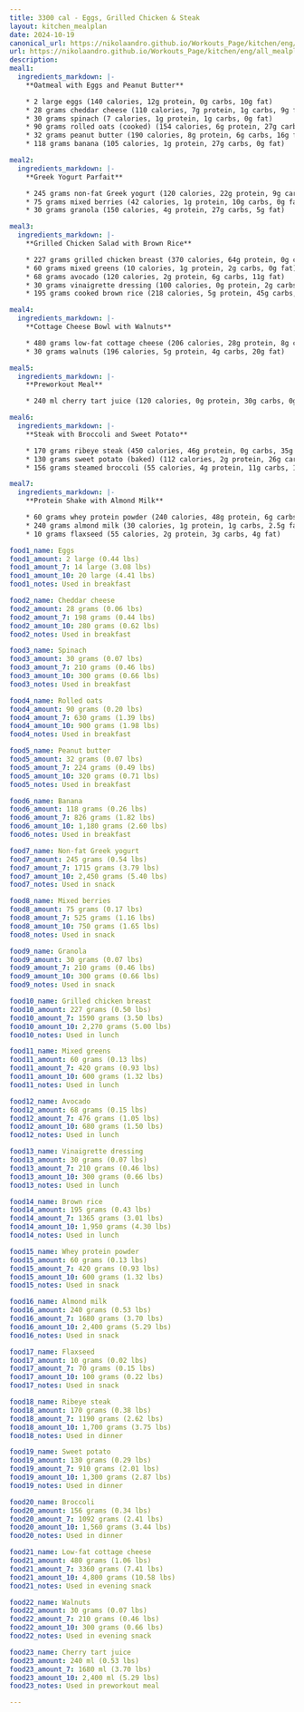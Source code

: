 ```yaml
---
title: 3300 cal - Eggs, Grilled Chicken & Steak 
layout: kitchen_mealplan
date: 2024-10-19
canonical_url: https://nikolaandro.github.io/Workouts_Page/kitchen/eng/all_mealplans/3300/
url: https://nikolaandro.github.io/Workouts_Page/kitchen/eng/all_mealplans/3300/
description: 
meal1:
  ingredients_markdown: |-
    **Oatmeal with Eggs and Peanut Butter**

    * 2 large eggs (140 calories, 12g protein, 0g carbs, 10g fat)
    * 28 grams cheddar cheese (110 calories, 7g protein, 1g carbs, 9g fat)
    * 30 grams spinach (7 calories, 1g protein, 1g carbs, 0g fat)
    * 90 grams rolled oats (cooked) (154 calories, 6g protein, 27g carbs, 3g fat)
    * 32 grams peanut butter (190 calories, 8g protein, 6g carbs, 16g fat)
    * 118 grams banana (105 calories, 1g protein, 27g carbs, 0g fat)

meal2: 
  ingredients_markdown: |-
    **Greek Yogurt Parfait**

    * 245 grams non-fat Greek yogurt (120 calories, 22g protein, 9g carbs, 0g fat)
    * 75 grams mixed berries (42 calories, 1g protein, 10g carbs, 0g fat)
    * 30 grams granola (150 calories, 4g protein, 27g carbs, 5g fat)

meal3:
  ingredients_markdown: |-
    **Grilled Chicken Salad with Brown Rice**

    * 227 grams grilled chicken breast (370 calories, 64g protein, 0g carbs, 8g fat)
    * 60 grams mixed greens (10 calories, 1g protein, 2g carbs, 0g fat)
    * 68 grams avocado (120 calories, 2g protein, 6g carbs, 11g fat)
    * 30 grams vinaigrette dressing (100 calories, 0g protein, 2g carbs, 10g fat)
    * 195 grams cooked brown rice (218 calories, 5g protein, 45g carbs, 1g fat)

meal4: 
  ingredients_markdown: |-
    **Cottage Cheese Bowl with Walnuts**

    * 480 grams low-fat cottage cheese (206 calories, 28g protein, 8g carbs, 5g fat)
    * 30 grams walnuts (196 calories, 5g protein, 4g carbs, 20g fat)

meal5: 
  ingredients_markdown: |-
    **Preworkout Meal**

    * 240 ml cherry tart juice (120 calories, 0g protein, 30g carbs, 0g fat)

meal6: 
  ingredients_markdown: |-
    **Steak with Broccoli and Sweet Potato**

    * 170 grams ribeye steak (450 calories, 46g protein, 0g carbs, 35g fat)
    * 130 grams sweet potato (baked) (112 calories, 2g protein, 26g carbs, 0g fat)
    * 156 grams steamed broccoli (55 calories, 4g protein, 11g carbs, 1g fat)

meal7: 
  ingredients_markdown: |-
    **Protein Shake with Almond Milk**

    * 60 grams whey protein powder (240 calories, 48g protein, 6g carbs, 2g fat)
    * 240 grams almond milk (30 calories, 1g protein, 1g carbs, 2.5g fat)
    * 10 grams flaxseed (55 calories, 2g protein, 3g carbs, 4g fat)

food1_name: Eggs  
food1_amount: 2 large (0.44 lbs)  
food1_amount_7: 14 large (3.08 lbs)  
food1_amount_10: 20 large (4.41 lbs)  
food1_notes: Used in breakfast  

food2_name: Cheddar cheese  
food2_amount: 28 grams (0.06 lbs)  
food2_amount_7: 198 grams (0.44 lbs)  
food2_amount_10: 280 grams (0.62 lbs)  
food2_notes: Used in breakfast  

food3_name: Spinach  
food3_amount: 30 grams (0.07 lbs)  
food3_amount_7: 210 grams (0.46 lbs)  
food3_amount_10: 300 grams (0.66 lbs)  
food3_notes: Used in breakfast  

food4_name: Rolled oats  
food4_amount: 90 grams (0.20 lbs)  
food4_amount_7: 630 grams (1.39 lbs)  
food4_amount_10: 900 grams (1.98 lbs)  
food4_notes: Used in breakfast  

food5_name: Peanut butter  
food5_amount: 32 grams (0.07 lbs)  
food5_amount_7: 224 grams (0.49 lbs)  
food5_amount_10: 320 grams (0.71 lbs)  
food5_notes: Used in breakfast  

food6_name: Banana  
food6_amount: 118 grams (0.26 lbs)  
food6_amount_7: 826 grams (1.82 lbs)  
food6_amount_10: 1,180 grams (2.60 lbs)  
food6_notes: Used in breakfast  

food7_name: Non-fat Greek yogurt  
food7_amount: 245 grams (0.54 lbs)  
food7_amount_7: 1715 grams (3.79 lbs)  
food7_amount_10: 2,450 grams (5.40 lbs)  
food7_notes: Used in snack  

food8_name: Mixed berries  
food8_amount: 75 grams (0.17 lbs)  
food8_amount_7: 525 grams (1.16 lbs)  
food8_amount_10: 750 grams (1.65 lbs)  
food8_notes: Used in snack  

food9_name: Granola  
food9_amount: 30 grams (0.07 lbs)  
food9_amount_7: 210 grams (0.46 lbs)  
food9_amount_10: 300 grams (0.66 lbs)  
food9_notes: Used in snack  

food10_name: Grilled chicken breast  
food10_amount: 227 grams (0.50 lbs)  
food10_amount_7: 1590 grams (3.50 lbs)  
food10_amount_10: 2,270 grams (5.00 lbs)  
food10_notes: Used in lunch  

food11_name: Mixed greens  
food11_amount: 60 grams (0.13 lbs)  
food11_amount_7: 420 grams (0.93 lbs)  
food11_amount_10: 600 grams (1.32 lbs)  
food11_notes: Used in lunch  

food12_name: Avocado  
food12_amount: 68 grams (0.15 lbs)  
food12_amount_7: 476 grams (1.05 lbs)  
food12_amount_10: 680 grams (1.50 lbs)  
food12_notes: Used in lunch  

food13_name: Vinaigrette dressing  
food13_amount: 30 grams (0.07 lbs)  
food13_amount_7: 210 grams (0.46 lbs)  
food13_amount_10: 300 grams (0.66 lbs)  
food13_notes: Used in lunch  

food14_name: Brown rice  
food14_amount: 195 grams (0.43 lbs)  
food14_amount_7: 1365 grams (3.01 lbs)  
food14_amount_10: 1,950 grams (4.30 lbs)  
food14_notes: Used in lunch  

food15_name: Whey protein powder  
food15_amount: 60 grams (0.13 lbs)  
food15_amount_7: 420 grams (0.93 lbs)  
food15_amount_10: 600 grams (1.32 lbs)  
food15_notes: Used in snack  

food16_name: Almond milk  
food16_amount: 240 grams (0.53 lbs)  
food16_amount_7: 1680 grams (3.70 lbs)  
food16_amount_10: 2,400 grams (5.29 lbs)  
food16_notes: Used in snack  

food17_name: Flaxseed  
food17_amount: 10 grams (0.02 lbs)  
food17_amount_7: 70 grams (0.15 lbs)  
food17_amount_10: 100 grams (0.22 lbs)  
food17_notes: Used in snack  

food18_name: Ribeye steak  
food18_amount: 170 grams (0.38 lbs)  
food18_amount_7: 1190 grams (2.62 lbs)  
food18_amount_10: 1,700 grams (3.75 lbs)  
food18_notes: Used in dinner  

food19_name: Sweet potato  
food19_amount: 130 grams (0.29 lbs)  
food19_amount_7: 910 grams (2.01 lbs)  
food19_amount_10: 1,300 grams (2.87 lbs)  
food19_notes: Used in dinner  

food20_name: Broccoli  
food20_amount: 156 grams (0.34 lbs)  
food20_amount_7: 1092 grams (2.41 lbs)  
food20_amount_10: 1,560 grams (3.44 lbs)  
food20_notes: Used in dinner  

food21_name: Low-fat cottage cheese  
food21_amount: 480 grams (1.06 lbs)  
food21_amount_7: 3360 grams (7.41 lbs)  
food21_amount_10: 4,800 grams (10.58 lbs)  
food21_notes: Used in evening snack  

food22_name: Walnuts  
food22_amount: 30 grams (0.07 lbs)  
food22_amount_7: 210 grams (0.46 lbs)  
food22_amount_10: 300 grams (0.66 lbs)  
food22_notes: Used in evening snack  

food23_name: Cherry tart juice  
food23_amount: 240 ml (0.53 lbs)  
food23_amount_7: 1680 ml (3.70 lbs)  
food23_amount_10: 2,400 ml (5.29 lbs)  
food23_notes: Used in preworkout meal 

---
```

